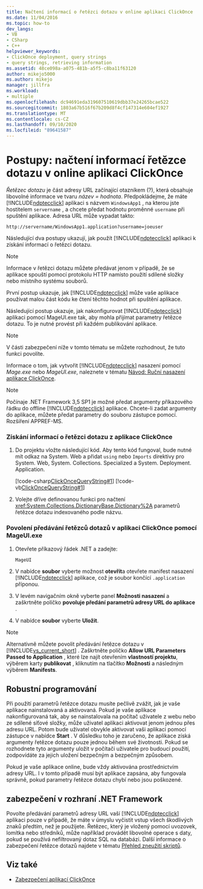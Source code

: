 ```yaml
---
title: Načtení informací o řetězci dotazu v online aplikaci ClickOnce
ms.date: 11/04/2016
ms.topic: how-to
dev_langs:
- VB
- CSharp
- C++
helpviewer_keywords:
- ClickOnce deployment, query strings
- query strings, retrieving information
ms.assetid: 48ce098a-a075-481b-a5f5-c8ba11f63120
author: mikejo5000
ms.author: mikejo
manager: jillfra
ms.workload:
- multiple
ms.openlocfilehash: dc94691eda319607510619dbb37e24265bcae522
ms.sourcegitcommit: 1803a67b516f67b209d8f4cf147314e604ef1927
ms.translationtype: MT
ms.contentlocale: cs-CZ
ms.lasthandoff: 09/10/2020
ms.locfileid: "89641587"
---
```

# <a name="how-to-retrieve-query-string-information-in-an-online-clickonce-application"></a>Postupy: načtení informací řetězce dotazu v online aplikaci ClickOnce
*Řetězec dotazu* je část adresy URL začínající otazníkem (?), která obsahuje libovolné informace ve tvaru *název = hodnota*. Předpokládejme, že máte [!INCLUDE[ndptecclick](../deployment/includes/ndptecclick_md.md)] aplikaci s názvem `WindowsApp1` , na kterou jste hostitelem `servername` , a chcete předat hodnotu proměnné `username` při spuštění aplikace. Adresa URL může vypadat takto:

 `http://servername/WindowsApp1.application?username=joeuser`

 Následující dva postupy ukazují, jak použít [!INCLUDE[ndptecclick](../deployment/includes/ndptecclick_md.md)] aplikaci k získání informací o řetězci dotazu.

> [!NOTE]
> Informace v řetězci dotazu můžete předávat jenom v případě, že se aplikace spouští pomocí protokolu HTTP namísto použití sdílené složky nebo místního systému souborů.

 První postup ukazuje, jak [!INCLUDE[ndptecclick](../deployment/includes/ndptecclick_md.md)] může vaše aplikace používat malou část kódu ke čtení těchto hodnot při spuštění aplikace.

 Následující postup ukazuje, jak nakonfigurovat [!INCLUDE[ndptecclick](../deployment/includes/ndptecclick_md.md)] aplikaci pomocí MageUI.exe tak, aby mohla přijímat parametry řetězce dotazu. To je nutné provést při každém publikování aplikace.

> [!NOTE]
> V části zabezpečení níže v tomto tématu se můžete rozhodnout, že tuto funkci povolíte.

 Informace o tom, jak vytvořit [!INCLUDE[ndptecclick](../deployment/includes/ndptecclick_md.md)] nasazení pomocí *Mage.exe* nebo *MageUI.exe*, naleznete v tématu [Návod: Ruční nasazení aplikace ClickOnce](../deployment/walkthrough-manually-deploying-a-clickonce-application.md).

> [!NOTE]
> Počínaje .NET Framework 3,5 SP1 je možné předat argumenty příkazového řádku do offline [!INCLUDE[ndptecclick](../deployment/includes/ndptecclick_md.md)] aplikace. Chcete-li zadat argumenty do aplikace, můžete předat parametry do souboru zástupce pomocí. Rozšíření APPREF-MS.

### <a name="to-obtain-query-string-information-from-a-clickonce-application"></a>Získání informací o řetězci dotazu z aplikace ClickOnce

1. Do projektu vložte následující kód. Aby tento kód fungoval, bude nutné mít odkaz na System. Web a přidat `using` nebo `Imports` direktivy pro System. Web, System. Collections. Specialized a System. Deployment. Application.

     [!code-csharp[ClickOnceQueryString#1](../deployment/codesnippet/CSharp/how-to-retrieve-query-string-information-in-an-online-clickonce-application_1.cs)]
     [!code-vb[ClickOnceQueryString#1](../deployment/codesnippet/VisualBasic/how-to-retrieve-query-string-information-in-an-online-clickonce-application_1.vb)]

2. Volejte dříve definovanou funkci pro načtení <xref:System.Collections.DictionaryBase.Dictionary%2A> parametrů řetězce dotazu indexovaného podle názvu.

### <a name="to-enable-query-string-passing-in-a-clickonce-application-with-mageuiexe"></a>Povolení předávání řetězců dotazů v aplikaci ClickOnce pomocí MageUI.exe

1. Otevřete příkazový řádek .NET a zadejte:

   ```cmd
   MageUI
   ```

2. V nabídce **soubor** vyberte možnost **otevřít**a otevřete manifest nasazení [!INCLUDE[ndptecclick](../deployment/includes/ndptecclick_md.md)] aplikace, což je soubor končící `.application` příponou.

3. V levém navigačním okně vyberte panel **Možnosti nasazení** a zaškrtněte políčko **povoluje předání parametrů adresy URL do aplikace** .

4. V nabídce **soubor** vyberte **Uložit**.

> [!NOTE]
> Alternativně můžete povolit předávání řetězce dotazu v [!INCLUDE[vs_current_short](../code-quality/includes/vs_current_short_md.md)] . Zaškrtněte políčko **Allow URL Parameters Passed to Application** , které lze najít otevřením **vlastností projektu**, výběrem karty **publikovat** , kliknutím na tlačítko **Možnosti** a následným výběrem **Manifests**.

## <a name="robust-programming"></a>Robustní programování
 Při použití parametrů řetězce dotazu musíte pečlivě zvážit, jak je vaše aplikace nainstalovaná a aktivovaná. Pokud je vaše aplikace nakonfigurovaná tak, aby se nainstalovala na počítač uživatele z webu nebo ze sdílené síťové složky, může uživatel aplikaci aktivovat jenom jednou přes adresu URL. Potom bude uživatel obvykle aktivovat vaši aplikaci pomocí zástupce v nabídce **Start** . V důsledku toho je zaručeno, že aplikace získá argumenty řetězce dotazu pouze jednou během své životnosti. Pokud se rozhodnete tyto argumenty uložit v počítači uživatele pro budoucí použití, zodpovídáte za jejich uložení bezpečným a bezpečným způsobem.

 Pokud je vaše aplikace online, bude vždy aktivována prostřednictvím adresy URL. I v tomto případě musí být aplikace zapsána, aby fungovala správně, pokud parametry řetězce dotazu chybí nebo jsou poškozené.

## <a name="net-framework-security"></a>zabezpečení v rozhraní .NET Framework
 Povolte předávání parametrů adresy URL vaší [!INCLUDE[ndptecclick](../deployment/includes/ndptecclick_md.md)] aplikaci pouze v případě, že máte v úmyslu vyčistit vstup všech škodlivých znaků předtím, než je použijete. Řetězec, který je vložený pomocí uvozovek, lomítka nebo středníků, může například provádět libovolné operace s daty, pokud se používá nefiltrovaný dotaz SQL na databázi. Další informace o zabezpečení řetězce dotazů najdete v tématu [Přehled zneužití skriptů](/previous-versions/w1sw53ds(v=vs.140)).

## <a name="see-also"></a>Viz také
- [Zabezpečení aplikací ClickOnce](../deployment/securing-clickonce-applications.md)